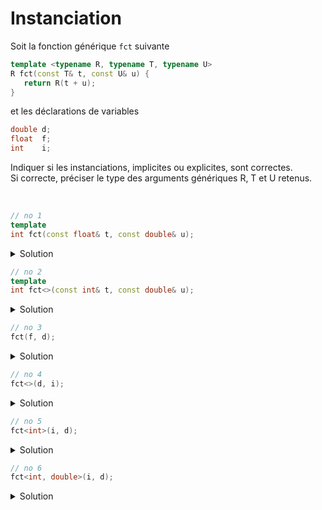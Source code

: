 # Instanciation

Soit la fonction générique `fct` suivante

~~~cpp
template <typename R, typename T, typename U>
R fct(const T& t, const U& u) {
   return R(t + u);
}
~~~

et les déclarations de variables 

~~~cpp
double d;
float  f;
int    i;
~~~

Indiquer si les instanciations, implicites ou explicites, sont correctes.<br>
Si correcte, préciser le type des arguments génériques R, T et U retenus.

<br>

~~~cpp
// no 1
template
int fct(const float& t, const double& u);
~~~

<details>
<summary>Solution</summary>

Correct

Instanciation explicite de la fonction `fct`.

- R : ne sera pas déductible, à passer lors de l'appel
- T : `float` par déduction
- U : `double` par déduction

exemple d'appel : `fct<int>(f, d);`

------------------------------------------------
</details>

~~~cpp
// no 2
template
int fct<>(const int& t, const double& u);
~~~

<details>
<summary>Solution</summary>

Correct

Instanciation explicite de la fonction `fct`.

- R : ne sera pas déductible, à passer lors de l'appel
- T : `int` par déduction
- U : `double` par déduction

exemple d'appel : `fct<int>(i, d);`

------------------------------------------------
</details>

~~~cpp
// no 3
fct(f, d);
~~~

<details>
<summary>Solution</summary>

Incorrect. R n'est pas déductible. 

------------------------------------------------
</details>

~~~cpp
// no 4
fct<>(d, i);
~~~

<details>
<summary>Solution</summary>

Incorrect. R n'est pas déductible. 

------------------------------------------------
</details>

~~~cpp
// no 5
fct<int>(i, d);
~~~

<details>
<summary>Solution</summary>

Correct

- R : `int` explicitement choisi par `<int>`
- T : `int` par déduction
- U : `double` par déduction

------------------------------------------------
</details>

~~~cpp
// no 6
fct<int, double>(i, d);
~~~

<details>
<summary>Solution</summary>

Correct

- R : `int` explicitement choisi par `<int>`
- T : `double` explicitement choisi par `<double>`
- U : `double` par déduction

------------------------------------------------
</details>
  